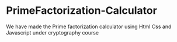# PrimeFactorization-Calculator
We have made the Prime factorization calculator using Html Css and Javascript under cryptography course
